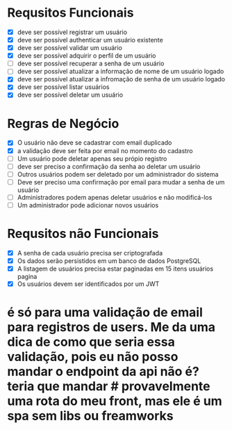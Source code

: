 # Requsitos Funcionais

- [x] deve ser possível registrar um usuário
- [x] deve ser possível authenticar um usuário existente
- [x] deve ser possível validar um usuário 
- [x] deve ser possível adquirir o perfil de um usuário
- [ ] deve ser possível recuperar a senha de um usuário
- [ ] deve ser possível atualizar a informação de nome de um usuário logado
- [x] deve ser possível atualizar a infromação de senha de um usuário logado
- [x] deve ser possível listar usuários
- [x] deve ser possível deletar um usuário

# Regras de Negócio

- [x] O usuário não deve se cadastrar com email duplicado
- [x] a validação deve ser feita por email no momento do cadastro
- [ ] Um usuário pode deletar apenas seu própio registro
- [ ] deve ser preciso a confirmação da senha ao deletar um usuário
- [ ] Outros usuários podem ser deletado por um administrador do sistema
- [ ] Deve ser preciso uma confirmação por email para mudar a senha de um usuário
- [ ] Administradores podem apenas deletar usuários e não modificá-los
- [ ] Um administrador pode adicionar novos usuários

# Requsitos não Funcionais

- [x] A senha de cada usuário precisa ser criptografada
- [x] Os dados serão persistidos em um banco de dados PostgreSQL
- [x] A listagem de usuários precisa estar paginadas em 15 itens usuários pagina
- [x] Os usuários devem ser identificados por um JWT

# é só para uma validação de email para registros de users. Me da uma dica de como que seria essa validação, pois eu não posso mandar o endpoint da api não é? teria que mandar # provavelmente uma rota do meu front, mas ele é um spa sem libs ou freamworks
 